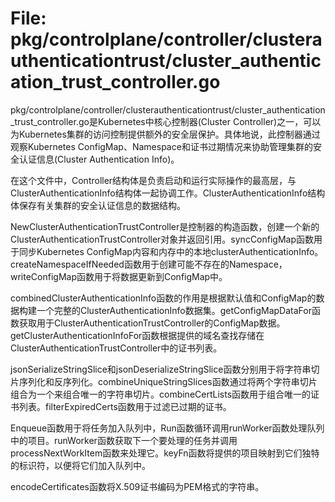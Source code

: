 # File: pkg/controlplane/controller/clusterauthenticationtrust/cluster_authentication_trust_controller.go

pkg/controlplane/controller/clusterauthenticationtrust/cluster_authentication_trust_controller.go是Kubernetes中核心控制器(Cluster Controller)之一，可以为Kubernetes集群的访问控制提供额外的安全层保护。具体地说，此控制器通过观察Kubernetes ConfigMap、Namespace和证书过期情况来协助管理集群的安全认证信息(Cluster Authentication Info)。

在这个文件中，Controller结构体是负责启动和运行实际操作的最高层，与ClusterAuthenticationInfo结构体一起协调工作。ClusterAuthenticationInfo结构体保存有关集群的安全认证信息的数据结构。

NewClusterAuthenticationTrustController是控制器的构造函数，创建一个新的ClusterAuthenticationTrustController对象并返回引用。syncConfigMap函数用于同步Kubernetes ConfigMap内容和内存中的本地clusterAuthenticationInfo。createNamespaceIfNeeded函数用于创建可能不存在的Namespace，writeConfigMap函数用于将数据更新到ConfigMap中。

combinedClusterAuthenticationInfo函数的作用是根据默认值和ConfigMap的数据构建一个完整的ClusterAuthenticationInfo数据集。getConfigMapDataFor函数获取用于ClusterAuthenticationTrustController的ConfigMap数据。getClusterAuthenticationInfoFor函数根据提供的域名查找存储在ClusterAuthenticationTrustController中的证书列表。

jsonSerializeStringSlice和jsonDeserializeStringSlice函数分别用于将字符串切片序列化和反序列化。combineUniqueStringSlices函数通过将两个字符串切片组合为一个来组合唯一的字符串切片。combineCertLists函数用于组合唯一的证书列表。filterExpiredCerts函数用于过滤已过期的证书。

Enqueue函数用于将任务加入队列中，Run函数循环调用runWorker函数处理队列中的项目。runWorker函数获取下一个要处理的任务并调用processNextWorkItem函数来处理它。keyFn函数将提供的项目映射到它们独特的标识符，以便将它们加入队列中。

encodeCertificates函数将X.509证书编码为PEM格式的字符串。

